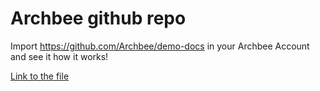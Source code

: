 # Archbee github repo

Import <https://github.com/Archbee/demo-docs> in your Archbee Account and see it how it works!

[Link to the file](petstore-2.0.yaml)
